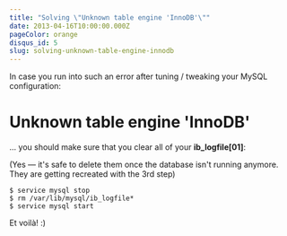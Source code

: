 ```yaml
---
title: "Solving \"Unknown table engine 'InnoDB'\""
date: 2013-04-16T10:00:00.000Z
pageColor: orange
disqus_id: 5
slug: solving-unknown-table-engine-innodb
---
```


In case you run into such an error after tuning / tweaking your MySQL configuration:

# Unknown table engine 'InnoDB'

... you should make sure that you clear all of your __ib_logfile[01]__:  

(Yes — it's safe to delete them once the database isn't running anymore. They are getting recreated with the 3rd step)

    $ service mysql stop
    $ rm /var/lib/mysql/ib_logfile*
    $ service mysql start

Et voilà! :)
